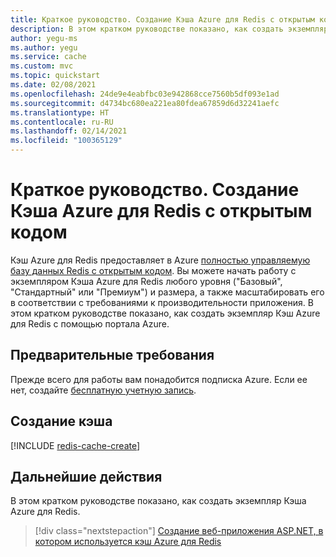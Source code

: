 ```yaml
---
title: Краткое руководство. Создание Кэша Azure для Redis с открытым кодом
description: В этом кратком руководстве показано, как создать экземпляр Кэша Azure для Redis уровня "Базовый", "Стандартный" или "Премиум".
author: yegu-ms
ms.author: yegu
ms.service: cache
ms.custom: mvc
ms.topic: quickstart
ms.date: 02/08/2021
ms.openlocfilehash: 24de9e4eabfbc03e942868cce7560b5df093e1ad
ms.sourcegitcommit: d4734bc680ea221ea80fdea67859d6d32241aefc
ms.translationtype: HT
ms.contentlocale: ru-RU
ms.lasthandoff: 02/14/2021
ms.locfileid: "100365129"
---
```

# <a name="quickstart-create-an-open-source-redis-cache"></a>Краткое руководство. Создание Кэша Azure для Redis с открытым кодом

Кэш Azure для Redis предоставляет в Azure [полностью управляемую базу данных Redis с открытым кодом](https://redis.io/). Вы можете начать работу с экземпляром Кэша Azure для Redis любого уровня ("Базовый", "Стандартный" или "Премиум") и размера, а также масштабировать его в соответствии с требованиями к производительности приложения. В этом кратком руководстве показано, как создать экземпляр Кэш Azure для Redis с помощью портала Azure.

## <a name="prerequisites"></a>Предварительные требования

Прежде всего для работы вам понадобится подписка Azure. Если ее нет, создайте [бесплатную учетную запись](https://azure.microsoft.com/free/).

## <a name="create-a-cache"></a>Создание кэша
[!INCLUDE [redis-cache-create](../../includes/redis-cache-create.md)]

## <a name="next-steps"></a>Дальнейшие действия

В этом кратком руководстве показано, как создать экземпляр Кэша Azure для Redis.

> [!div class="nextstepaction"]
> [Создание веб-приложения ASP.NET, в котором используется кэш Azure для Redis](./cache-web-app-howto.md)
